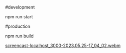 #development

npm run start

#production

npm run build

[screencast-localhost_3000-2023.05.25-17_04_02.webm](https://github.com/BeastJsWeb/GH-Api/assets/98450298/a5ccf122-add5-4c1e-8611-0d15b4067a30)